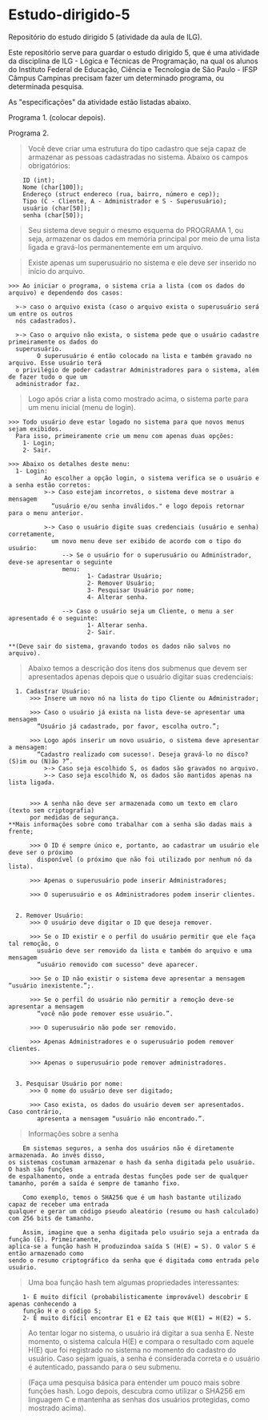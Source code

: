 # Estudo-dirigido-5
Repositório do estudo dirigido 5 (atividade da aula de ILG).


  Este repositório serve para guardar o estudo dirigido 5, que é uma atividade da disciplina de ILG - Lógica e Técnicas de Programação, 
na qual os alunos do Instituto Federal de Educação, Ciência e Tecnologia de São Paulo - IFSP Câmpus Campinas precisam fazer um determinado programa,
ou determinada pesquisa.

  As "especificações" da atividade estão listadas abaixo.


Programa 1.
(colocar depois).
  

Programa 2.
  > Você deve criar uma estrutura do tipo cadastro que seja capaz de armazenar as pessoas cadastradas no sistema. Abaixo os campos obrigatórios:

        ID (int);
        Nome (char[100]);
        Endereço (struct endereco (rua, bairro, número e cep));
        Tipo (C - Cliente, A - Administrador e S - Superusuário);
        usuário (char[50]);
        senha (char[50]);
      
  > Seu sistema deve seguir o mesmo esquema do PROGRAMA 1, ou seja, armazenar os dados em memória principal por meio de uma lista ligada e gravá-los permanentemente em um arquivo. 

  > Existe apenas um superusuário no sistema e ele deve ser inserido no início do arquivo.
  
    >>> Ao iniciar o programa, o sistema cria a lista (com os dados do arquivo) e dependendo dos casos:
    
      >-> caso o arquivo exista (caso o arquivo exista o superusuário será um entre os outros
      nós cadastrados).
      
      >-> Caso o arquivo não exista, o sistema pede que o usuário cadastre primeiramente os dados do
      superusuário.
            O superusuário é então colocado na lista e também gravado no arquivo. Esse usuário terá
      o privilégio de poder cadastrar Administradores para o sistema, além de fazer tudo o que um
      administrador faz.


  > Logo após criar a lista como mostrado acima, o sistema parte para um menu inicial (menu de login). 
 
    >>> Todo usuário deve estar logado no sistema para que novos menus sejam exibidos.
      Para isso, primeiramente crie um menu com apenas duas opções:
        1- Login;
        2- Sair.

    >>> Abaixo os detalhes deste menu:
      1- Login:
              Ao escolher a opção login, o sistema verifica se o usuário e a senha estão corretos:
              >-> Caso estejam incorretos, o sistema deve mostrar a mensagem 
                “usuário e/ou senha inválidos." e logo depois retornar para o menu anterior.
              
              >-> Caso o usuário digite suas credenciais (usuário e senha) corretamente, 
                um novo menu deve ser exibido de acordo com o tipo do usuário:
                   --> Se o usuário for o superusuário ou Administrador, deve-se apresentar o seguinte
                   menu:
                          1- Cadastrar Usuário;
                          2- Remover Usuário;
                          3- Pesquisar Usuário por nome;
                          4- Alterar senha.
                          
                   --> Caso o usuário seja um Cliente, o menu a ser apresentado é o seguinte:
                          1- Alterar senha.
                          2- Sair.
                          
    **(Deve sair do sistema, gravando todos os dados não salvos no arquivo).
                          
                          
  > Abaixo temos a descrição dos itens dos submenus que devem ser apresentados apenas depois que o usuário digitar suas credenciais:
      
      1. Cadastrar Usuário:
          >>> Insere um novo nó na lista do tipo Cliente ou Administrador;
          
          >>> Caso o usuário já exista na lista deve-se apresentar uma mensagem 
            “Usuário já cadastrado, por favor, escolha outro.”;
          
          >>> Logo após inserir um novo usuário, o sistema deve apresentar a mensagem:
            “Cadastro realizado com sucesso!. Deseja gravá-lo no disco? (S)im ou (N)ão ?”.
              >-> Caso seja escolhido S, os dados são gravados no arquivo.
              >-> Caso seja escolhido N, os dados são mantidos apenas na lista ligada.
            
            
          >>> A senha não deve ser armazenada como um texto em claro (texto sem criptografia)
          por medidas de segurança. 
    **Mais informações sobre como trabalhar com a senha são dadas mais a frente;
          
          >>> O ID é sempre único e, portanto, ao cadastrar um usuário ele deve ser o próximo
            disponível (o próximo que não foi utilizado por nenhum nó da lista).
          
          >>> Apenas o superusuário pode inserir Administradores;
          
          >>> O superusuário e os Administradores podem inserir clientes.
          
          
      2. Remover Usuário:
          >>> O usuário deve digitar o ID que deseja remover.
          
          >>> Se o ID existir e o perfil do usuário permitir que ele faça tal remoção, o
            usuário deve ser removido da lista e também do arquivo e uma mensagem 
            “usuário removido com sucesso" deve aparecer.
          
          >>> Se o ID não existir o sistema deve apresentar a mensagem “usuário inexistente.”;.
          
          >>> Se o perfil do usuário não permitir a remoção deve-se apresentar a mensagem
            “você não pode remover esse usuário.”.
          
          >>> O superusuário não pode ser removido.
          
          >>> Apenas Administradores e o superusuário podem remover clientes.
          
          >>> Apenas o superusuário pode remover administradores.
          
          
      3. Pesquisar Usuário por nome:
          >>> O nome do usuário deve ser digitado;
          
          >>> Caso exista, os dados do usuário devem ser apresentados. Caso contrário, 
            apresenta a mensagem “usuário não encontrado.”. 



      
  > Informações sobre a senha

        Em sistemas seguros, a senha dos usuários não é diretamente armazenada. Ao invés disso,
    os sistemas costumam armazenar o hash da senha digitada pelo usuário. O hash são funções
    de espalhamento, onde a entrada destas funções pode ser de qualquer
    tamanho, porém a saída é sempre de tamanho fixo.
    
        Como exemplo, temos o SHA256 que é um hash bastante utilizado capaz de receber uma entrada
    qualquer e gerar um código pseudo aleatório (resumo ou hash calculado) com 256 bits de tamanho.
    
        Assim, imagine que a senha digitada pelo usuário seja a entrada da função (E). Primeiramente, 
    aplica-se a função hash H produzindoa saída S (H(E) = S). O valor S é então armazenado como 
    sendo o resumo criptográfico da senha que é digitada como entrada pelo usuário. 
   
  > Uma boa função hash tem algumas propriedades interessantes:

        1- É muito difícil (probabilisticamente improvável) descobrir E apenas conhecendo a 
        função H e o código S;
        2- É muito difícil encontrar E1 e E2 tais que H(E1) = H(E2) = S.

  > Ao tentar logar no sistema, o usuário irá digitar a sua senha E. Neste momento, o sistema calcula H(E) e compara o resultado com aquele H(E) que foi registrado no sistema no momento do cadastro do usuário. Caso sejam iguais, a senha é considerada correta e o usuário é autenticado, passando para o seu submenu.
      
  > (Faça uma pesquisa básica para entender um pouco mais sobre funções hash. Logo depois, descubra como utilizar o SHA256 em linguagem C e mantenha as senhas dos usuários protegidas, como mostrado acima).
